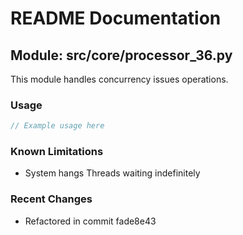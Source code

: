 # README Documentation

## Module: src/core/processor_36.py

This module handles concurrency issues operations.

### Usage

```javascript
// Example usage here
```

### Known Limitations

- System hangs Threads waiting indefinitely

### Recent Changes

- Refactored in commit fade8e43
